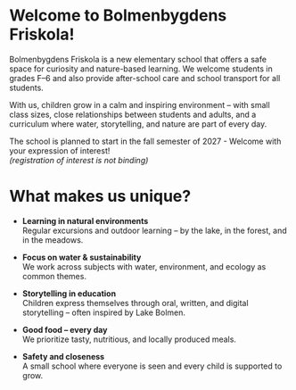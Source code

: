 ---
---

# Welcome to Bolmenbygdens Friskola!

Bolmenbygdens Friskola is a new elementary school that offers a safe space for curiosity and nature-based learning. We welcome students in grades F–6 and also provide after-school care and school transport for all students.

With us, children grow in a calm and inspiring environment – with small class sizes, close relationships between students and adults, and a curriculum where water, storytelling, and nature are part of every day.

The school is planned to start in the fall semester of 2027 - Welcome with your expression of interest!  
*(registration of interest is not binding)*

# What makes us unique?
- **Learning in natural environments**    
    Regular excursions and outdoor learning – by the lake, in the forest, and in the meadows.

- **Focus on water & sustainability**    
We work across subjects with water, environment, and ecology as common themes.

- **Storytelling in education**    
Children express themselves through oral, written, and digital storytelling – often inspired by Lake Bolmen.

- **Good food – every day**    
We prioritize tasty, nutritious, and locally produced meals.

- **Safety and closeness**    
A small school where everyone is seen and every child is supported to grow.
